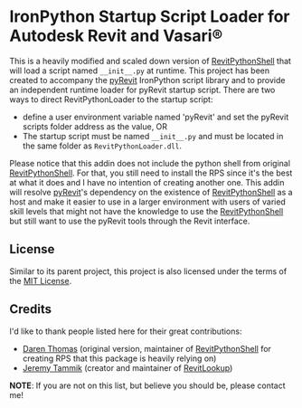 # IronPython Startup Script Loader for Autodesk Revit and Vasari®
This is a heavily modified and scaled down version of [RevitPythonShell](https://github.com/architecture-building-systems/revitpythonshell) that will load a script named `__init__.py` at runtime. This project has been created to accompany the [pyRevit](https://github.com/eirannejad/pyRevit) IronPython script library and to provide an independent runtime loader for pyRevit startup script. There are two ways to direct RevitPythonLoader to the startup script:
* define a user environment variable named 'pyRevit' and set the pyRevit scripts folder address as the value, OR
* The startup script must be named `__init__.py` and must be located in the same folder as `RevitPythonLoader.dll`.

Please notice that this addin does not include the python shell from original [RevitPythonShell](https://github.com/architecture-building-systems/revitpythonshell). For that, you still need to install the RPS since it's the best at what it does and I have no intention of creating another one. This addin will resolve [pyRevit](https://github.com/eirannejad/pyRevit)'s dependency on the existence of [RevitPythonShell](https://github.com/architecture-building-systems/revitpythonshell) as a host and make it easier to use in a larger environment with users of varied skill levels that might not have the knowledge to use the  [RevitPythonShell](https://github.com/architecture-building-systems/revitpythonshell) but still want to use the pyRevit tools through the Revit interface.


## License
Similar to its parent project, this project is also licensed under the terms of the [MIT License](https://github.com/eirannejad/revitpythonloader/blob/master/LICENSE.txt).

## Credits

I'd like to thank people listed here for their great contributions:
  * [Daren Thomas](https://github.com/daren-thomas) (original version, maintainer of [RevitPythonShell](https://github.com/architecture-building-systems/revitpythonshell) for creating RPS that this package is heavily relying on)
  * [Jeremy Tammik](https://github.com/jeremytammik) (creator and maintainer of [RevitLookup](https://github.com/jeremytammik/RevitLookup))

**NOTE**: If you are not on this list, but believe you should be, please contact me!
